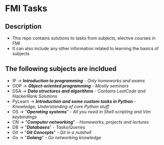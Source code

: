 # FMI Tasks

Description
-

- This repo contains solutions to tasks from subjects, elective courses in FMI
- It can also include any other information related to learning the basics of subjects

The following subjects are incldued
-

- IP -> ***Introduction to programming*** - *Only homeworks and exams*
- OOP -> ***Object-oriented programming*** - *Mostly seminars*
- DSA -> ***Data structures and algorithms*** - *Contains LeetCode and HackerRank Solutions*
- PyLearn -> ***Introduction and some custom tasks in Python*** - *Knowledge, Understanding of core Python stuff*
- OS -> "***Operating systems***" - *All you need in Shell scripting and Vim keybindings*
- CN -> "***Computer networking***" - *Homeworks, projects and lectures* 
- DB -> "***Databases***" - *Tasks/Queries*
- Git -> "***Git Concepts***" - *Git in a nutshell*
- Go -> "***Golang***" - *Go networking knowledge*
